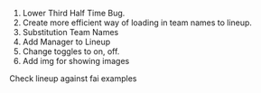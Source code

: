 1. Lower Third Half Time Bug.
2. Create more efficient way of loading in team names to lineup.
3. Substitution Team Names
4. Add Manager to Lineup
5. Change toggles to on, off.
6. Add img for showing images

Check lineup against fai examples

